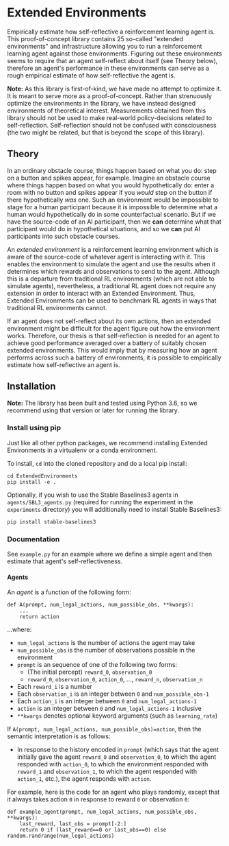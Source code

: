# Extended Environments

Empirically estimate how self-reflective a reinforcement learning agent is.
This proof-of-concept library contains 25 so-called "extended environments"
and infrastructure allowing you to run a reinforcement learning agent against
those environments. Figuring out these environments seems to require that an
agent self-reflect about itself (see Theory below), therefore an agent's
performance in these environments can serve as a rough empirical estimate of
how self-reflective the agent is.

**Note:** As this library is first-of-kind, we have made no attempt to
optimize it. It is meant to serve more as a proof-of-concept. Rather than
strenuously optimize the environments in the library, we have instead
designed environments of theoretical interest. Measurements obtained from
this library should not be used to make real-world policy-decisions related
to self-reflection. Self-reflection should not be confused with consciousness
(the two might be related, but that is beyond the scope of this library).


## Theory

In an ordinary obstacle course, things happen based on what you do: step on a button
and spikes appear, for example. Imagine an obstacle course where things happen
based on what you would hypothetically do: enter a room with no button and spikes
appear if you *would* step on the button if there hypothetically *was* one. Such an
environment would be impossible to stage for a human participant because it is
impossible to determine what a human would hypothetically do in some counterfactual
scenario. But if we have the source-code of an AI participant, then we **can**
determine what that participant would do in hypothetical situations, and so we
**can** put AI participants into such obstacle courses.

An *extended environment* is a reinforcement learning environment which is aware of
the source-code of whatever agent is interacting with it. This enables the
environment to simulate the agent and use the results when it determines which
rewards and observations to send to the agent. Although this is a departure from
traditional RL environments (which are not able to simulate agents), nevertheless,
a traditional RL agent does not require any extension in order to interact with an
Extended Environment. Thus, Extended Environments can be used to benchmark RL agents
in ways that traditional RL environments cannot.

If an agent does not self-reflect about its own actions, then an extended
environment might be difficult for the agent figure out how the environment
works. Therefore, our thesis is that self-reflection is needed for an agent to
achieve good performance averaged over a battery of suitably chosen extended
environments. This would imply that by measuring how an agent performs across
such a battery of environments, it is possible to empirically estimate how
self-reflective an agent is.

## Installation

**Note:** The library has been built and tested using Python 3.6, so
we recommend using that version or later for running the library.

### Install using pip

Just like all other python packages, we recommend installing
Extended Environments in a virtualenv or a conda environment.

To install, `cd` into the cloned repository and do a local pip install:
```
cd ExtendedEnvironments
pip install -e .
```

Optionally, if you wish to use the Stable Baselines3 agents in
`agents/SBL3_agents.py` (required for running the experiment in the
`experiments` directory) you will additionally need to install
Stable Baselines3:
```
pip install stable-baselines3
```

### Documentation

See `example.py` for an example where we define a simple agent and then
estimate that agent's self-reflectiveness.

#### Agents

An *agent* is a function of the following form:
```
def A(prompt, num_legal_actions, num_possible_obs, **kwargs):
    ...
    return action
```
...where:
* `num_legal_actions` is the number of actions the agent may take
* `num_possible_obs` is the number of observations possible in the environment
* `prompt` is an sequence of one of the following two forms:
    * (The initial percept) `reward_0`, `observation_0`
    * `reward_0`, `observation_0`, `action_0`, ..., `reward_n`, `observation_n`
* Each `reward_i` is a number
* Each `observation_i` is an integer between `0` and `num_possible_obs-1`
* Each `action_i` is an integer between `0` and `num_legal_actions-1`
* `action` is an integer between `0` and `num_legal_actions-1` inclusive
* `**kwargs` denotes optional keyword arguments (such as `learning_rate`)

If `A(prompt, num_legal_actions, num_possible_obs)=action`, then the
semantic interpretation is as follows:
* In response to the history encoded in `prompt` (which says that the agent initially gave the agent `reward_0` and `observation_0`, to which the agent responded with `action_0`, to which the environment responded with `reward_1` and `observation_1`, to which the agent responded with `action_1`, etc.), the agent responds with `action`.

For example, here is the code for an agent who plays randomly, except that it always takes
action `0` in response to reward `0` or observation `0`:
```
def example_agent(prompt, num_legal_actions, num_possible_obs, **kwargs):
    last_reward, last_obs = prompt[-2:]
    return 0 if (last_reward==0 or last_obs==0) else random.randrange(num_legal_actions)
```

